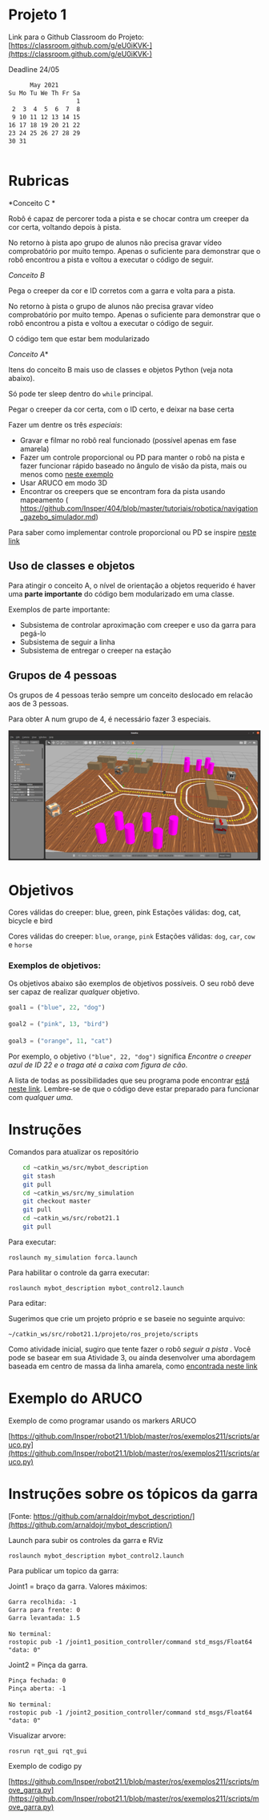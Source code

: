 
# Projeto 1

Link para o Github Classroom do Projeto: [https://classroom.github.com/g/eU0iKVK-](https://classroom.github.com/g/eU0iKVK-)

Deadline 24/05



```
      May 2021        
Su Mo Tu We Th Fr Sa  
                   1  
 2  3  4  5  6  7  8  
 9 10 11 12 13 14 15  
16 17 18 19 20 21 22  
23 24 25 26 27 28 29  
30 31 


```


# Rubricas

*Conceito C *

Robô é capaz de percorer toda a pista e se chocar contra um creeper da cor certa, voltando depois à pista.

No retorno à pista apo grupo de alunos não precisa gravar vídeo comprobatório por muito tempo. Apenas o suficiente para demonstrar que o robô encontrou a pista e voltou a executar o código de seguir.

*Conceito B* 

Pega o creeper da cor e ID corretos com a garra e volta para a pista.  


No retorno à pista o grupo de alunos não precisa gravar vídeo comprobatório por muito tempo. Apenas o suficiente para demonstrar que o robô encontrou a pista e voltou a executar o código de seguir.

O código tem que estar bem modularizado 

*Conceito A**

Itens do conceito B mais uso de classes e objetos Python (veja nota abaixo).

Só pode ter sleep dentro do `while` principal. 

Pegar o creeper da cor certa, com o ID certo, e deixar na base certa 

Fazer um dentre os três *especiais*:
* Gravar e filmar no robô real funcionado (possível apenas em fase amarela)
* Fazer um controle proporcional ou PD para manter o robô na pista e fazer funcionar rápido baseado no ângulo de visão da pista, mais ou menos como [neste exemplo](https://github.com/Insper/robot21.1/blob/main/aula03/aula03_RegressaoPixelsAmarelos.ipynb)
* Usar ARUCO em modo 3D 
* Encontrar os creepers que se encontram fora da pista usando mapeamento ( https://github.com/Insper/404/blob/master/tutoriais/robotica/navigation_gazebo_simulador.md)

Para saber como implementar controle proporcional ou PD se inspire [neste link](https://www.a1k0n.net/2018/11/13/fast-line-following.html)

## Uso de classes e objetos

Para atingir o conceito A, o nível de orientação a objetos requerido é haver uma **parte importante** do código bem modularizado em uma classe.

Exemplos de parte importante:

* Subsistema de controlar aproximação com creeper e uso da garra para pegá-lo
* Subsistema de seguir a linha
* Subsistema de entregar o creeper na estação

## Grupos de 4 pessoas 

Os grupos de 4 pessoas terão sempre um conceito deslocado em relacão aos de 3 pessoas.

Para obter A num grupo de 4, é necessário  fazer 3 especiais.


<img src="./pista_virtual.png">


# Objetivos 

Cores válidas do creeper: blue, green, pink Estações válidas: dog, cat, bicycle e bird

Cores válidas do creeper: `blue`, `orange`, `pink`
Estações válidas: `dog`, `car`, `cow` e `horse`



### Exemplos de objetivos: 

Os objetivos abaixo são exemplos de objetivos possíveis.  O seu robô deve ser capaz de realizar *qualquer* objetivo. 


```python
goal1 = ("blue", 22, "dog")

goal2 = ("pink", 13, "bird")

goal3 = ("orange", 11, "cat")
```


Por exemplo, o objetivo `("blue", 22, "dog")` significa *Encontre o creeper azul de ID 22 e o traga até a caixa com figura de cão*. 

A lista de todas as possibilidades que seu programa pode encontrar [está neste link](./todas_possibilidades.md). Lembre-se de que o código deve estar preparado para funcionar com *qualquer uma*. 




# Instruções

Comandos para atualizar os repositório
```bash
    cd ~catkin_ws/src/mybot_description
    git stash
    git pull
    cd ~catkin_ws/src/my_simulation
    git checkout master
    git pull
    cd ~catkin_ws/src/robot21.1
    git pull
```

Para executar:

	roslaunch my_simulation forca.launch

Para habilitar o controle da garra executar:

	roslaunch mybot_description mybot_control2.launch 	

Para editar:

Sugerimos que crie um projeto próprio e se baseie no seguinte arquivo:

    ~/catkin_ws/src/robot21.1/projeto/ros_projeto/scripts


Como atividade inicial, sugiro que tente fazer o robô *seguir a pista* . Você pode se basear em sua Atividade 3, ou ainda desenvolver uma abordagem baseada em centro de massa da linha amarela, como [encontrada neste link](https://github.com/osrf/rosbook/blob/master/followbot/follower_color_filter.py)





# Exemplo do ARUCO 

Exemplo de como programar usando os markers ARUCO 

[https://github.com/Insper/robot21.1/blob/master/ros/exemplos211/scripts/aruco.py](https://github.com/Insper/robot21.1/blob/master/ros/exemplos211/scripts/aruco.py)

# Instruções sobre os tópicos da garra 

[Fonte: https://github.com/arnaldojr/mybot_description/](https://github.com/arnaldojr/mybot_description/)

Launch para subir os controles da garra e RViz

    roslaunch mybot_description mybot_control2.launch 

Para publicar um topico da garra:

Joint1 = braço da garra. Valores máximos:

    Garra recolhida: -1
    Garra para frente: 0
    Garra levantada: 1.5
    
    No terminal:
    rostopic pub -1 /joint1_position_controller/command std_msgs/Float64 "data: 0"
    
Joint2 = Pinça da garra.

    Pinça fechada: 0
    Pinça aberta: -1
    
    No terminal:
    rostopic pub -1 /joint2_position_controller/command std_msgs/Float64 "data: 0"
    
Visualizar arvore:

    rosrun rqt_gui rqt_gui 
    
Exemplo de codigo py

[https://github.com/Insper/robot21.1/blob/master/ros/exemplos211/scripts/move_garra.py](https://github.com/Insper/robot21.1/blob/master/ros/exemplos211/scripts/move_garra.py)


